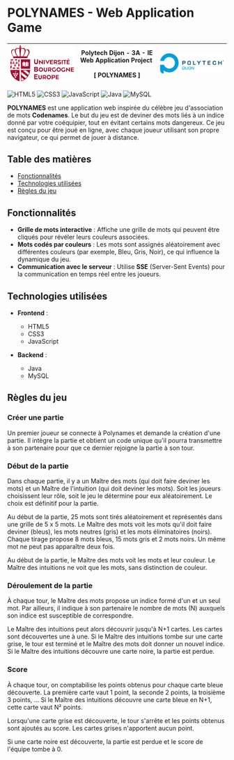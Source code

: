 # POLYNAMES - Web Application Game

| [![uBe](./img/UB-Europe.png)](https://www.ube.fr) | Polytech Dijon - 3A - IE <br/> Web&nbsp;Application&nbsp;Project&nbsp;<br/><br/> **[ POLYNAMES ]**<br/>| [![Polytech Dijon](./img/logo_polytech.png)](https://polytech.ube.fr) |
|:-------------------------------------------------------------|:-------------------------------------------------------------------------------------------------------------------------------------------------------------------------------:|-----------------------------------------------------------------------------------------:|

![HTML5](https://img.shields.io/badge/html5-%23E34F26.svg?style=for-the-badge&logo=html5&logoColor=white)
![CSS3](https://img.shields.io/badge/css3-%231572B6.svg?style=for-the-badge&logo=css3&logoColor=white)
![JavaScript](https://img.shields.io/badge/javascript-%23323330.svg?style=for-the-badge&logo=javascript&logoColor=%23F7DF1E)
![Java](https://img.shields.io/badge/java-%23ED8B00.svg?style=for-the-badge&logo=java&logoColor=white)
![MySQL](https://img.shields.io/badge/mysql-4479A1.svg?style=for-the-badge&logo=mysql&logoColor=white)

**POLYNAMES** est une application web inspirée du célèbre jeu d'association de mots **Codenames**. Le but du jeu est de deviner des mots liés à un indice donné par votre coéquipier, tout en évitant certains mots dangereux. Ce jeu est conçu pour être joué en ligne, avec chaque joueur utilisant son propre navigateur, ce qui permet de jouer à distance.

## Table des matières
- [Fonctionnalités](#fonctionnalités)
- [Technologies utilisées](#technologies-utilisées)
- [Règles du jeu](#règles-du-jeu)

## Fonctionnalités

- **Grille de mots interactive** : Affiche une grille de mots qui peuvent être cliqués pour révéler leurs couleurs associées.
- **Mots codés par couleurs** : Les mots sont assignés aléatoirement avec différentes couleurs (par exemple, Bleu, Gris, Noir), ce qui influence la dynamique du jeu.
- **Communication avec le serveur** : Utilise **SSE** (Server-Sent Events) pour la communication en temps réel entre les joueurs.

## Technologies utilisées

- **Frontend** :
    - HTML5
    - CSS3
    - JavaScript

- **Backend** :
    - Java
    - MySQL

## Règles du jeu

### Créer une partie
Un premier joueur se connecte à Polynames et demande la création d'une partie. Il intègre la partie et obtient un code unique qu'il pourra transmettre à son partenaire pour que ce dernier rejoigne la partie à son tour.

### Début de la partie
Dans chaque partie, il y a un Maître des mots (qui doit faire deviner les mots) et un Maître de l'intuition (qui doit deviner les mots). Soit les joueurs choisissent leur rôle, soit le jeu le détermine pour eux aléatoirement. Le choix est définitif pour la partie.

Au début de la partie, 25 mots sont tirés aléatoirement et représentés dans une grille de 5 x 5 mots. Le Maître des mots voit les mots qu'il doit faire deviner (bleus), les mots neutres (gris) et les mots éliminatoires (noirs). Chaque tirage propose 8 mots bleus, 15 mots gris et 2 mots noirs. Un même mot ne peut pas apparaître deux fois.

Au début de la partie, le Maître des mots voit les mots et leur couleur. Le Maître des intuitions ne voit que les mots, sans distinction de couleur.

### Déroulement de la partie
À chaque tour, le Maître des mots propose un indice formé d'un et un seul mot. Par ailleurs, il indique à son partenaire le nombre de mots (N) auxquels son indice est susceptible de correspondre.

Le Maître des intuitions peut alors découvrir jusqu'à N+1 cartes. Les cartes sont découvertes une à une. Si le Maître des intuitions tombe sur une carte grise, le tour est terminé et le Maître des mots doit donner un nouvel indice. Si le Maître des intuitions découvre une carte noire, la partie est perdue.

### Score
À chaque tour, on comptabilise les points obtenus pour chaque carte bleue découverte. La première carte vaut 1 point, la seconde 2 points, la troisième 3 points, ... Si le Maître des intuitions découvre une carte bleue en N+1, cette carte vaut N² points.

Lorsqu'une carte grise est découverte, le tour s'arrête et les points obtenus sont ajoutés au score. Les cartes grises n'apportent aucun point.

Si une carte noire est découverte, la partie est perdue et le score de l'équipe tombe à 0.

